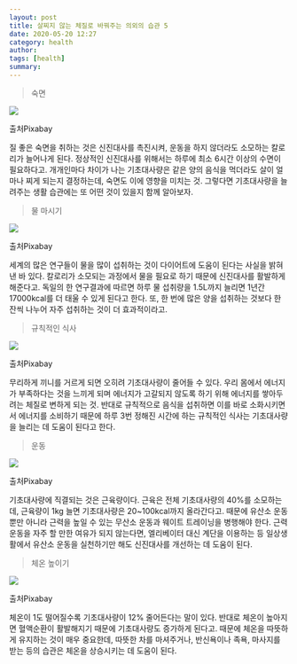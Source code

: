 ```yaml
---
layout: post
title: 살찌지 않는 체질로 바꿔주는 의외의 습관 5
date: 2020-05-20 12:27
category: health
author: 
tags: [health]
summary: 
---
```



> 숙면  

![](https://img1.daumcdn.net/thumb/R720x0/?fname=https%3A%2F%2Ft1.daumcdn.net%2Fliveboard%2Finterstella-story%2Fdfb8a16d3ce64984a36b4d3c7d9cf53a.jpg)

출처Pixabay

질 좋은 숙면을 취하는 것은 신진대사를 촉진시켜, 운동을 하지 않더라도 소모하는 칼로리가 늘어나게 된다. 정상적인 신진대사를 위해서는 하루에 최소 6시간 이상의 수면이 필요하다고. 개개인마다 차이가 나는 기초대사량은 같은 양의 음식을 먹더라도 살이 얼마나 찌게 되는지 결정하는데, 숙면도 이에 영향을 미치는 것. 그렇다면 기초대사량을 늘려주는 생활 습관에는 또 어떤 것이 있을지 함께 알아보자.

> 물 마시기  

![](https://img1.daumcdn.net/thumb/R720x0/?fname=https%3A%2F%2Ft1.daumcdn.net%2Fliveboard%2Finterstella-story%2Ffb8f791c2f9d43e99689fbd03c29543e.jpg)

출처Pixabay

세계의 많은 연구들이 물을 많이 섭취하는 것이 다이어트에 도움이 된다는 사실을 밝혀낸 바 있다. 칼로리가 소모되는 과정에서 물을 필요로 하기 때문에 신진대사를 활발하게 해준다고. 독일의 한 연구결과에 따르면 하루 물 섭취량을 1.5L까지 늘리면 1년간 17000kcal를 더 태울 수 있게 된다고 한다. 또, 한 번에 많은 양을 섭취하는 것보다 한 잔씩 나누어 자주 섭취하는 것이 더 효과적이라고.

> 규칙적인 식사  

![](https://img1.daumcdn.net/thumb/R720x0/?fname=https%3A%2F%2Ft1.daumcdn.net%2Fliveboard%2Finterstella-story%2F83aa041040b744638055cf08432e9d1a.jpg)

출처Pixabay

무리하게 끼니를 거르게 되면 오히려 기초대사량이 줄어들 수 있다. 우리 몸에서 에너지가 부족하다는 것을 느끼게 되며 에너지가 고갈되지 않도록 하기 위해 에너지를 쌓아두려는 체질로 변하게 되는 것. 반대로 규칙적으로 음식을 섭취하면 이를 바로 소화시키면서 에너지를 소비하기 때문에 하루 3번 정해진 시간에 하는 규칙적인 식사는 기초대사량을 늘리는 데 도움이 된다고 한다.

> 운동  

![](https://img1.daumcdn.net/thumb/R720x0/?fname=https%3A%2F%2Ft1.daumcdn.net%2Fliveboard%2Finterstella-story%2F63ce8fe4e08a47e591ae115206dc624e.jpg)

출처Pixabay

기초대사량에 직결되는 것은 근육량이다. 근육은 전체 기초대사량의 40%를 소모하는데, 근육량이 1kg 늘면 기초대사량은 20~100kcal까지 올라간다고. 때문에 유산소 운동뿐만 아니라 근력을 높일 수 있는 무산소 운동과 웨이트 트레이닝을 병행해야 한다. 근력 운동을 자주 할 만한 여유가 되지 않는다면, 엘리베이터 대신 계단을 이용하는 등 일상생활에서 유산소 운동을 실천하기만 해도 신진대사를 개선하는 데 도움이 된다.

> 체온 높이기  

![](https://img1.daumcdn.net/thumb/R720x0/?fname=https%3A%2F%2Ft1.daumcdn.net%2Fliveboard%2Finterstella-story%2F6794deb023484b019f59be8705aaa014.jpg)

출처Pixabay

체온이 1도 떨어질수록 기초대사량이 12% 줄어든다는 말이 있다. 반대로 체온이 높아지면 혈액순환이 활발해지기 때문에 기초대사량도 증가하게 된다고. 때문에 체온을 따뜻하게 유지하는 것이 매우 중요한데, 따뜻한 차를 마셔주거나, 반신욕이나 족욕, 마사지를 받는 등의 습관은 체온을 상승시키는 데 도움이 된다.